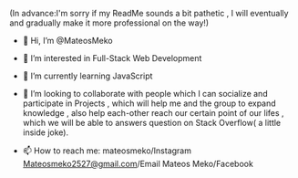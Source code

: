 (In advance:I'm sorry if my ReadMe sounds a bit pathetic , I will eventually and gradually make it more professional on the way!)
- 👋 Hi, I’m @MateosMeko
- 👀 I’m interested in Full-Stack Web Development 
- 🌱 I’m currently learning JavaScript
- 💞️ I’m looking to collaborate with people which I can socialize and participate in Projects  , which will help me and the group to expand knowledge 
, also help each-other reach our certain point of our lifes , which we will be able to answers question on Stack Overflow( a little inside joke).


- 📫 How to reach me:
mateosmeko/Instagram
Mateosmeko2527@gmail.com/Email
Mateos Meko/Facebook




<!---
MateosMeko/MateosMeko is a ✨ special ✨ repository because its `README.md` (this file) appears on your GitHub profile.
You can click the Preview link to take a look at your changes.
--->

